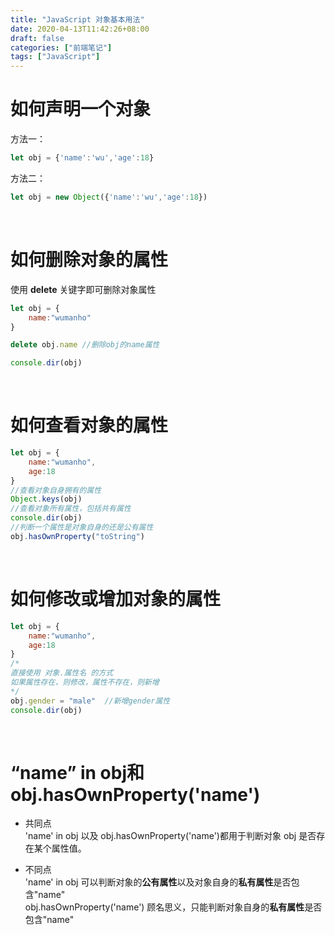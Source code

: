 ```yaml
---
title: "JavaScript 对象基本用法"
date: 2020-04-13T11:42:26+08:00
draft: false
categories: ["前端笔记"]
tags: ["JavaScript"]
---
```


# 如何声明一个对象  
  
方法一： 
```JavaScript
let obj = {'name':'wu','age':18}
```
方法二： 
```JavaScript
let obj = new Object({'name':'wu','age':18})
```
&nbsp;
&nbsp;  

# 如何删除对象的属性  
使用 **delete** 关键字即可删除对象属性
```JavaScript
let obj = {
    name:"wumanho"
}

delete obj.name //删除obj的name属性

console.dir(obj)
```
&nbsp;
&nbsp;  

# 如何查看对象的属性   
```JavaScript
let obj = {
    name:"wumanho",
    age:18
}
//查看对象自身拥有的属性
Object.keys(obj)
//查看对象所有属性，包括共有属性
console.dir(obj)
//判断一个属性是对象自身的还是公有属性
obj.hasOwnProperty("toString")
```
&nbsp;
&nbsp;  

# 如何修改或增加对象的属性  
```JavaScript
let obj = {
    name:"wumanho",
    age:18
}
/*
直接使用 对象.属性名 的方式
如果属性存在，则修改，属性不存在，则新增
*/
obj.gender = "male"  //新增gender属性
console.dir(obj)
```
&nbsp;
&nbsp;  

# “name” in obj和obj.hasOwnProperty('name') 

* 共同点   
'name' in obj  以及  obj.hasOwnProperty('name')都用于判断对象 obj 是否存在某个属性值。

* 不同点  
'name' in obj 可以判断对象的**公有属性**以及对象自身的**私有属性**是否包含"name"  
obj.hasOwnProperty('name') 顾名思义，只能判断对象自身的**私有属性**是否包含"name"